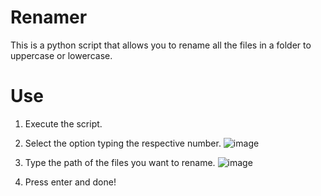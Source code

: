 # Renamer
This is a python script that allows you to rename all the files in a folder to uppercase or lowercase.

# Use
1. Execute the script.

2. Select the option typing the respective number.
![image](https://user-images.githubusercontent.com/96656100/198350238-c5fc9e36-0224-43b2-aeec-01af3183838d.png)


3. Type the path of the files you want to rename.
![image](https://user-images.githubusercontent.com/96656100/198350402-ea1a31b4-952b-4760-8d8d-d264de825d54.png)


4. Press enter and done!

